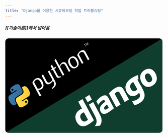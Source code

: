 ```yaml
---
title: "Django를 이용한 시큐어코딩 작업 트러블슈팅"
---
```


##### [[기술이론]]에서 넘어옴

<img width="500vw" height="300vh" src="../assets/django.png">


<style>
    img
    {
        border-radius: 10px;
    }
</style>